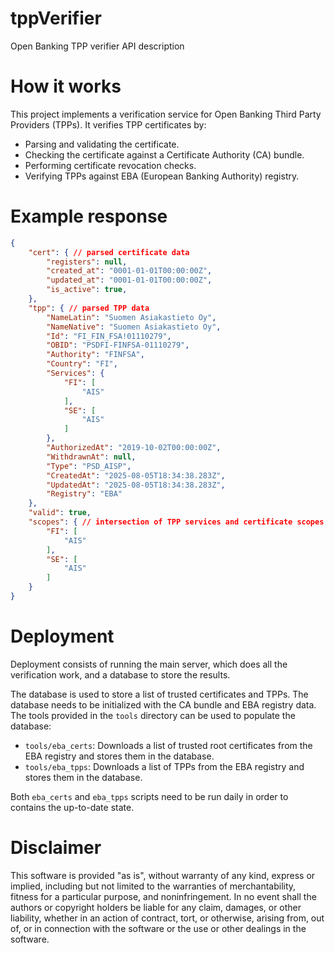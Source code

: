 # tppVerifier
Open Banking TPP verifier API description

# How it works
This project implements a verification service for Open Banking Third Party Providers (TPPs). 
It verifies TPP certificates by:
- Parsing and validating the certificate.
- Checking the certificate against a Certificate Authority (CA) bundle.
- Performing certificate revocation checks.
- Verifying TPPs against EBA (European Banking Authority) registry.

# Example response
```json
{
    "cert": { // parsed certificate data
        "registers": null,
        "created_at": "0001-01-01T00:00:00Z",
        "updated_at": "0001-01-01T00:00:00Z",
        "is_active": true,
    },
    "tpp": { // parsed TPP data
        "NameLatin": "Suomen Asiakastieto Oy",
        "NameNative": "Suomen Asiakastieto Oy",
        "Id": "FI_FIN_FSA!01110279",
        "OBID": "PSDFI-FINFSA-01110279",
        "Authority": "FINFSA",
        "Country": "FI",
        "Services": {
            "FI": [
                "AIS"
            ],
            "SE": [
                "AIS"
            ]
        },
        "AuthorizedAt": "2019-10-02T00:00:00Z",
        "WithdrawnAt": null,
        "Type": "PSD_AISP",
        "CreatedAt": "2025-08-05T18:34:38.283Z",
        "UpdatedAt": "2025-08-05T18:34:38.283Z",
        "Registry": "EBA"
    },
    "valid": true,
    "scopes": { // intersection of TPP services and certificate scopes
        "FI": [
            "AIS"
        ],
        "SE": [
            "AIS"
        ]
    }
}
```

# Deployment
Deployment consists of running the main server, which does all the verification work, and a database to store the results.

The database is used to store a list of trusted certificates and TPPs.
The database needs to be initialized with the CA bundle and EBA registry data. The tools provided in the `tools` directory can be used to populate the database:
- `tools/eba_certs`: Downloads a list of trusted root certificates from the EBA registry and stores them in the database.
- `tools/eba_tpps`: Downloads a list of TPPs from the EBA registry and stores them in the database.

Both `eba_certs` and `eba_tpps` scripts need to be run daily in order to contains the up-to-date state.

# Disclaimer

This software is provided "as is", without warranty of any kind, express or implied, including but not limited to the warranties of merchantability, fitness for a particular purpose, and noninfringement. In no event shall the authors or copyright holders be liable for any claim, damages, or other liability, whether in an action of contract, tort, or otherwise, arising from, out of, or in connection with the software or the use or other dealings in the software.
